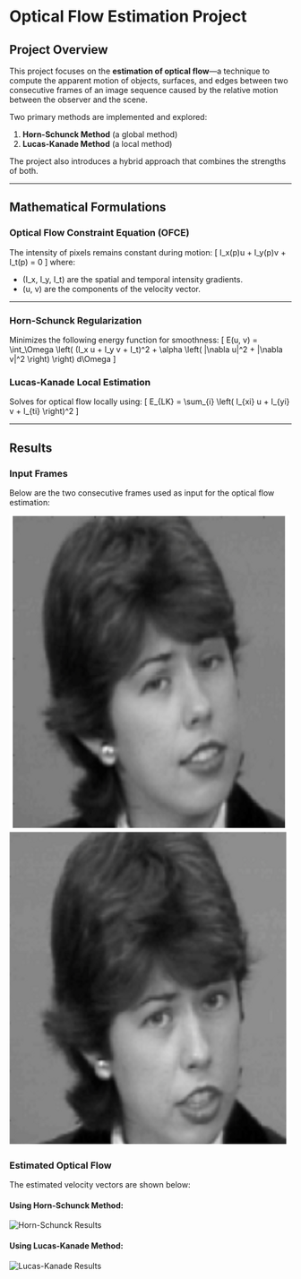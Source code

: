 # Optical Flow Estimation Project

## Project Overview
This project focuses on the **estimation of optical flow**—a technique to compute the apparent motion of objects, surfaces, and edges between two consecutive frames of an image sequence caused by the relative motion between the observer and the scene.

Two primary methods are implemented and explored:
1. **Horn-Schunck Method** (a global method)
2. **Lucas-Kanade Method** (a local method)

The project also introduces a hybrid approach that combines the strengths of both.

---

## Mathematical Formulations

### Optical Flow Constraint Equation (OFCE)
The intensity of pixels remains constant during motion:
\[
I_x(p)u + I_y(p)v + I_t(p) = 0
\]
where:
- \(I_x, I_y, I_t\) are the spatial and temporal intensity gradients.
- \(u, v\) are the components of the velocity vector.

---

### Horn-Schunck Regularization
Minimizes the following energy function for smoothness:
\[
E(u, v) = \int_\Omega \left( (I_x u + I_y v + I_t)^2 + \alpha \left( \|\nabla u\|^2 + \|\nabla v\|^2 \right) \right) d\Omega
\]

### Lucas-Kanade Local Estimation
Solves for optical flow locally using:
\[
E_{LK} = \sum_{i} \left( I_{xi} u + I_{yi} v + I_{ti} \right)^2
\]

---

## Results

### Input Frames
Below are the two consecutive frames used as input for the optical flow estimation:

![Frame 1](woman1.bmp) ![Frame 2](woman2.bmp) 

### Estimated Optical Flow
The estimated velocity vectors are shown below:

#### Using Horn-Schunck Method:
![Horn-Schunck Results](path/to/horn_schunck_results.png)

#### Using Lucas-Kanade Method:
![Lucas-Kanade Results](path/to/lucas_kanade_results.png)
